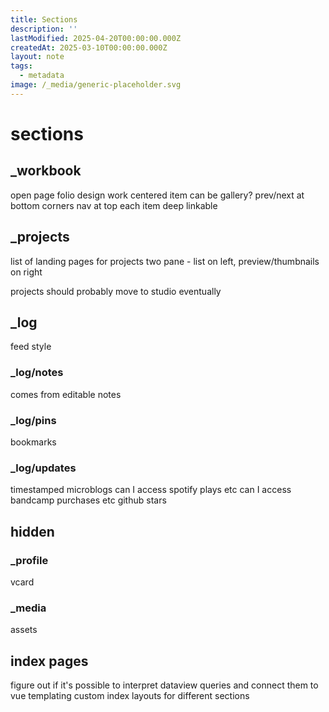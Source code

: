```yaml
---
title: Sections
description: ''
lastModified: 2025-04-20T00:00:00.000Z
createdAt: 2025-03-10T00:00:00.000Z
layout: note
tags:
  - metadata
image: /_media/generic-placeholder.svg
---
```



# sections

## _workbook

open page folio design
work centered
item can be gallery?
prev/next at bottom corners
nav at top 
each item deep linkable

## _projects

list of landing pages for projects
two pane - list on left, preview/thumbnails  on right

projects should probably move to studio eventually

## _log

feed style

### _log/notes

comes from editable notes

### _log/pins 

bookmarks

### _log/updates

timestamped microblogs
can I access spotify plays etc 
can I access bandcamp purchases etc
github stars 

## hidden

### _profile

vcard

### _media

assets

## index pages

figure out if it's possible to interpret dataview queries and connect them to vue templating
custom index layouts for different sections

